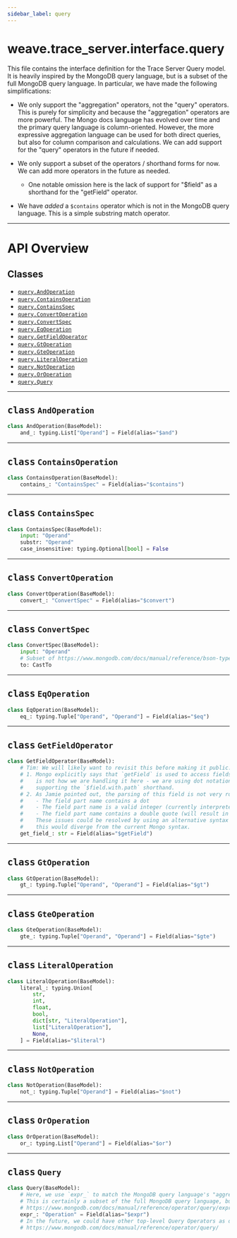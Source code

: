 ```yaml
---
sidebar_label: query
---
```

    

# weave.trace_server.interface.query


This file contains the interface definition for the Trace Server Query model. It
is heavily inspired by the MongoDB query language, but is a subset of the full
MongoDB query language. In particular, we have made the following
simplifications:

* We only support the "aggregation" operators, not the "query" operators. This is
    purely for simplicity and because the "aggregation" operators are more powerful.
    The Mongo docs language has evolved over time and the primary query language
    is column-oriented. However, the more expressive aggregation language can be
    used for both direct queries, but also for column comparison and
    calculations. We can add support for the "query" operators in the future if
    needed.

* We only support a subset of the operators / shorthand forms for now. We can add
    more operators in the future as needed.

    * One notable omission here is the lack of support for "$field" as a shorthand for
        the "getField"  operator.

* We have _added_ a `$contains` operator which is not in the MongoDB query
    language. This is a simple substring match operator.


---


# API Overview



## Classes

- [`query.AndOperation`](#class-andoperation)
- [`query.ContainsOperation`](#class-containsoperation)
- [`query.ContainsSpec`](#class-containsspec)
- [`query.ConvertOperation`](#class-convertoperation)
- [`query.ConvertSpec`](#class-convertspec)
- [`query.EqOperation`](#class-eqoperation)
- [`query.GetFieldOperator`](#class-getfieldoperator)
- [`query.GtOperation`](#class-gtoperation)
- [`query.GteOperation`](#class-gteoperation)
- [`query.LiteralOperation`](#class-literaloperation)
- [`query.NotOperation`](#class-notoperation)
- [`query.OrOperation`](#class-oroperation)
- [`query.Query`](#class-query)




---

## <kbd>class</kbd> `AndOperation`
            
```python
class AndOperation(BaseModel):
    and_: typing.List["Operand"] = Field(alias="$and")

```
            
---
## <kbd>class</kbd> `ContainsOperation`
            
```python
class ContainsOperation(BaseModel):
    contains_: "ContainsSpec" = Field(alias="$contains")

```
            
---
## <kbd>class</kbd> `ContainsSpec`
            
```python
class ContainsSpec(BaseModel):
    input: "Operand"
    substr: "Operand"
    case_insensitive: typing.Optional[bool] = False

```
            
---
## <kbd>class</kbd> `ConvertOperation`
            
```python
class ConvertOperation(BaseModel):
    convert_: "ConvertSpec" = Field(alias="$convert")

```
            
---
## <kbd>class</kbd> `ConvertSpec`
            
```python
class ConvertSpec(BaseModel):
    input: "Operand"
    # Subset of https://www.mongodb.com/docs/manual/reference/bson-types/#std-label-bson-types
    to: CastTo

```
            
---
## <kbd>class</kbd> `EqOperation`
            
```python
class EqOperation(BaseModel):
    eq_: typing.Tuple["Operand", "Operand"] = Field(alias="$eq")

```
            
---
## <kbd>class</kbd> `GetFieldOperator`
            
```python
class GetFieldOperator(BaseModel):
    # Tim: We will likely want to revisit this before making it public. Here are some concerns:
    # 1. Mongo explicitly says that `getField` is used to access fields without dot notation - this
    #    is not how we are handling it here - we are using dot notation - this could be resolved by
    #    supporting the `$field.with.path` shorthand.
    # 2. As Jamie pointed out, the parsing of this field is not very robust and susceptible to issues when:
    #    - The field part name contains a dot
    #    - The field part name is a valid integer (currently interpreted as a list index)
    #    - The field part name contains a double quote (will result in failed lookup - see `_quote_json_path` in `clickhouse_trace_server_batched.py`)
    #    These issues could be resolved by using an alternative syntax (perhaps backticks, square brackets, etc.). However
    #    this would diverge from the current Mongo syntax.
    get_field_: str = Field(alias="$getField")

```
            
---
## <kbd>class</kbd> `GtOperation`
            
```python
class GtOperation(BaseModel):
    gt_: typing.Tuple["Operand", "Operand"] = Field(alias="$gt")

```
            
---
## <kbd>class</kbd> `GteOperation`
            
```python
class GteOperation(BaseModel):
    gte_: typing.Tuple["Operand", "Operand"] = Field(alias="$gte")

```
            
---
## <kbd>class</kbd> `LiteralOperation`
            
```python
class LiteralOperation(BaseModel):
    literal_: typing.Union[
        str,
        int,
        float,
        bool,
        dict[str, "LiteralOperation"],
        list["LiteralOperation"],
        None,
    ] = Field(alias="$literal")

```
            
---
## <kbd>class</kbd> `NotOperation`
            
```python
class NotOperation(BaseModel):
    not_: typing.Tuple["Operand"] = Field(alias="$not")

```
            
---
## <kbd>class</kbd> `OrOperation`
            
```python
class OrOperation(BaseModel):
    or_: typing.List["Operand"] = Field(alias="$or")

```
            
---
## <kbd>class</kbd> `Query`
            
```python
class Query(BaseModel):
    # Here, we use `expr_` to match the MongoDB query language's "aggregation" operator syntax.
    # This is certainly a subset of the full MongoDB query language, but it is a good starting point.
    # https://www.mongodb.com/docs/manual/reference/operator/query/expr/#mongodb-query-op.-expr
    expr_: "Operation" = Field(alias="$expr")
    # In the future, we could have other top-level Query Operators as described here:
    # https://www.mongodb.com/docs/manual/reference/operator/query/

```
            
